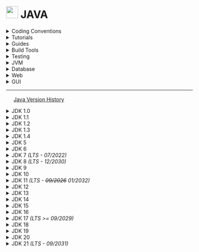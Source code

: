 # <img src="https://github.com/veganaize/JAVA/assets/7102064/c59bd652-ce13-4195-b2c5-b51c0d19ba36" width="32" /> JAVA

<details>
<summary>Coding Conventions</summary>

  * [Java Code Style Guidelines](https://www.cs.cornell.edu/courses/JavaAndDS/JavaStyle.html) - cornell
  * [Java Code Conventions](https://www.oracle.com/technetwork/java/codeconventions-150003.pdf) - sun
  * [Java Style Guide](https://google.github.io/styleguide/javaguide.html) - google
  * [Secure Coding Guidelines](https://www.oracle.com/java/technologies/javase/seccodeguide.html) - oracle
  * [Checkstyle](https://checkstyle.org/)
</details>


<details>
<summary>Tutorials</summary>
  
  * [Java Programming](https://en.wikibooks.org/wiki/Java_Programming) - wikibooks
  * [Official Tutorial](https://docs.oracle.com/javase/tutorial/) - oracle ([_history_](https://docs.oracle.com/javase/tutorial/information/history.html))
  * [Java Tutorials](http://tutorials.jenkov.com/) - jakob jenkov
</details>


<details>
<summary>Guides</summary>

  * [Annotations](https://docs.oracle.com/javase/6/docs/technotes/guides/language/annotations.html)
  * [Collections](https://docs.oracle.com/javase/8/docs/technotes/guides/collections/)
  * [Debugger](https://docs.oracle.com/javase/8/docs/technotes/tools/windows/jdb.html) - jdb
  * [Java 2D](https://docs.oracle.com/javase/8/docs/technotes/guides/2d/)
  * jshell - [[_user guide_](https://docs.oracle.com/en/java/javase/21/jshell/java-shell-user-guide.pdf)] [[_man page_](https://docs.oracle.com/en/java/javase/21/docs/specs/man/jshell.html)] [[module summary](https://docs.oracle.com/en/java/javase/21/docs/api/jdk.jshell/module-summary.html)]
  * [javadoc](https://www.oracle.com/java/technologies/javase/javadoc-tool.html) - [[_how to write_](https://www.oracle.com/technical-resources/articles/java/javadoc-tool.html)] [[technotes](https://docs.oracle.com/javase/7/docs/technotes/tools/solaris/javadoc.html)]
  * [javac](https://docs.oracle.com/javase/8/docs/technotes/tools/windows/javac.html) - [[_hacker’s guide_](https://scg.unibe.ch/archive/projects/Erni08b.pdf)]
</details>


<details>
<summary>Build Tools</summary>

  * [javac](https://docs.oracle.com/en/java/javase/21/docs/specs/man/javac.html) - online man page
  * [Eclipse Compiler for Java (ECJ)](http://blog.deepakazad.com/2010/05/ecj-eclipse-java-compiler.html) - coder lounge
    - [Using the batch compiler](https://help.eclipse.org/latest/index.jsp?topic=%2Forg.eclipse.jdt.doc.user%2Ftasks%2Ftask-using_batch_compiler.htm) - eclipse docs
    - [Eclipse JDT Core](https://github.com/eclipse-jdt/eclipse.jdt.core) - github
  * [Apache Ant](https://ant.apache.org/manual/) - online docs
</details>


<details>
<summary>Testing</summary>

  * [Programming With Assertions](https://docs.oracle.com/javase/8/docs/technotes/guides/language/assert.html) - oracle
  * [ArchUnit](https://github.com/TNG/ArchUnit)
  * [JUnit 5](https://junit.org/junit5/)
  * [JUnit 4](https://junit.org/junit4/)
    - [maven repo](https://repo1.maven.org/maven2/junit/junit/)
    - [junit-4.13.2](https://repo1.maven.org/maven2/junit/junit/4.13.2/) - last in 4.x series
  * [TestNG](https://testng.org/)
    - [maven repo](https://repo1.maven.org/maven2/org/testng/testng/)
    - [testng-7.5.1](https://repo1.maven.org/maven2/org/testng/testng/7.5.1/) - last jdk8 compatible
</details>


<details>
<summary>JVM</summary>

  * JVMs
    - [GraalVM](https://openjdk.org/projects/graal/) - openjdk
    - [Java VM Architecture Explained](https://www.freecodecamp.org/news/jvm-tutorial-java-virtual-machine-architecture-explained-for-beginners/) - freecodecamp
    - [Java VM Guide](https://docs.oracle.com/en/java/javase/21/vm/java-virtual-machine-guide.pdf) - oracle
    - [Java SE VM Specifications](https://docs.oracle.com/javase/specs/) - oracle
    - [OpenJ9](https://eclipse.dev/openj9/) - eclipse
   
  * Benchmark Suite
    - [DaCapo](https://www.dacapobench.org/)
    - [SPECjvm2008](https://www.spec.org/jvm2008/)
   
  * Monitor
    - [JConsole](https://docs.oracle.com/javase/8/docs/technotes/guides/management/jconsole.html)
    - [VisualVM](https://docs.oracle.com/javase/8/docs/technotes/guides/visualvm/index.html) [[_intro video_](https://youtu.be/z8n7Bg7-A4I)]
</details>


<details>
<summary>Database</summary>
  
  * [Apache Derby](https://db.apache.org/derby/) - full-featured, open source relational database management system (RDBMS) that is based on Java technology and SQL.

    Derby is written and implemented completely in the Java programming language. Derby provides users with a small-footprint standards-based database engine that can be tightly embedded into any Java based solution.  Derby ensures data integrity and provides sophisticated transaction support. In the default configuration there is no separate database server to be installed or maintained by the end user.

    The on-disk database format used by Derby is portable and platform-independent. You can move Derby databases from machine to machine without needing to modify the data. A Derby application can include a pre-built, populated database if it needs to, and that database will work in any Derby configuration. 
</details>


<details>
<summary>Web</summary>

  * [Jetty](https://eclipse.dev/jetty/) - full-featured, standards based, open source web server and servlet container, providing support for HTTP/2, WebSocket, OSGi, JMX, JNDI, JAAS and other integrations.  It's asynchronous, embeddable, extensible, and has a small footprint.
</details>


<details>
<summary>GUI</summary>

  * [JavaFX](https://openjfx.io/)
    - API [[2.2](https://docs.oracle.com/javafx/2/api/)] [[8](https://docs.oracle.com/javase/8/javafx/api/toc.htm)] [[11](https://openjfx.io/javadoc/11/)] [[17](https://openjfx.io/javadoc/17/)] [[21](https://openjfx.io/javadoc/21/)]
    - Docs [[2.x](https://docs.oracle.com/javafx/2/)] [[8](https://docs.oracle.com/javase/8/javase-clienttechnologies.htm)]
    - [FAQ](https://www.oracle.com/java/technologies/javafx/faq-javafx.html)
    - CSS Reference [[2.2](https://docs.oracle.com/javafx/2/api/javafx/scene/doc-files/cssref.html)] [[8](https://docs.oracle.com/javase/8/javafx/api/javafx/scene/doc-files/cssref.html)] [[11](https://openjfx.io/javadoc/11/javafx.graphics/javafx/scene/doc-files/cssref.html)] [[17](https://openjfx.io/javadoc/17/javafx.graphics/javafx/scene/doc-files/cssref.html)] [[21](https://openjfx.io/javadoc/21/javafx.graphics/javafx/scene/doc-files/cssref.html)]
    - [Sample Applications & Tutorials](https://docs.oracle.com/javase/8/javafx/sample-apps/index.html)
  * [Swing](https://en.wikipedia.org/wiki/Swing_(Java))
    - [API Docs](https://docs.oracle.com/javase/8/docs/api/javax/swing/package-summary.html)
    - [Event dispatch thread](https://en.wikipedia.org/wiki/Event_dispatching_thread)
    - [Swing Architecture Overview](https://www.oracle.com/java/technologies/a-swing-architecture.html)
    - [Tutorial](https://docs.oracle.com/javase/tutorial/uiswing/)
</details>


---


<img src="https://user-images.githubusercontent.com/7102064/159777738-8d923779-60d7-44e8-a6ec-4cefb6c9b0d0.png" width="16px"
/> <a href="https://en.wikipedia.org/wiki/Java_version_history">Java Version History</a>

<details>
<summary>JDK 1.0</summary>

  - [_Api Documentation_](http://web.archive.org/web/19980215011741/http://java.sun.com/products/jdk/1.0.2/api/)
  - [_The Java Language Specification 1.0_](http://titanium.cs.berkeley.edu/doc/java-langspec-1.0.pdf) _- 1996_
</details>


<details>
<summary>JDK 1.1</summary>

  - [_API Documentation_](http://web.archive.org/web/19980214234554/http://java.sun.com/products/jdk/1.1/docs/api/packages.html) [[_.hlp_](https://javadoc.allimant.org/dist/jdk118.zip)]
  - [_The Java Language Specification 1.0_](http://titanium.cs.berkeley.edu/doc/java-langspec-1.0.pdf) _- 1996_
</details>


<details>
<summary>JDK 1.2</summary>

  - [_The Java Language Specification 1.0_](http://titanium.cs.berkeley.edu/doc/java-langspec-1.0.pdf) _- 1996_
</details>


<details>
<summary>JDK 1.3</summary>

  - [_The Java Language Specification 2.0_](http://titanium.cs.berkeley.edu/doc/java-langspec-2.0.pdf) _- 2000_
</details>


<details>
<summary>JDK 1.4</summary>

  - [_The Java Language Specification 2.0_](http://titanium.cs.berkeley.edu/doc/java-langspec-2.0.pdf) _- 2000_
</details>


<details>
<summary>JDK 5</summary>

  - [_Java 1.5 grammar (ANTLR v3)_](http://web.archive.org/web/20120904064302id_/https://www.antlr.org/grammar/1152141644268/Java.g)
  - [_Java Language Specification 3_](https://docs.oracle.com/javase/specs/jls/se6/jls3.pdf) _- 2005_
</details>


<details>
<summary>JDK 6 </summary>

  - [_API Documentation_](https://docs.oracle.com/javase/6/docs/api/) ([_.chm_](https://javadoc.allimant.org/dist/j2se6.zip))
  - [_Java Language Specification 3_](https://docs.oracle.com/javase/specs/jls/se6/jls3.pdf) _- 2005_
  - _Features_
    - [swing enhancements](https://docs.oracle.com/javase/7/docs/technotes/guides/swing/enhancements-6.html)
    - [writer for .gif format](https://docs.oracle.com/javase/8/docs/technotes/guides/imageio/enhancements60.html#gif)
    - [jar and zip enhancements](https://docs.oracle.com/javase/6/docs/technotes/guides/jar/changes6.html)
    - [javafx 2.2 compatible](https://www.oracle.com/java/technologies/javafx2-archive-downloads.html)
    - [threeten-backport (date-time) compatible](https://www.threeten.org/threetenbp/)
</details>

<details>
<summary>JDK 7 <i>(LTS - 07/2022)</i></summary>
  
  - [_API Documentation_](https://docs.oracle.com/javase/7/docs/api/)  (_.chm: [tutorial](https://javadoc.allimant.org/dist/java-tutorial-2011-07-20.zip); [api docs](https://javadoc.allimant.org/dist/j2se7.zip)_)
  - [_Developer Guides_](https://docs.oracle.com/javase/7/docs/)
  - [_Features_](https://openjdk.org/projects/jdk7/features/)
    - [swing enhancements](https://docs.oracle.com/javase/7/docs/technotes/guides/swing/enhancements-7.html)
    - [javafx 2.2](https://blogs.oracle.com/java/post/javafx-22-documentation) (jdk7u6)
    - [binary literals](https://docs.oracle.com/javase/7/docs/technotes/guides/language/binary-literals.html)
    - [numeric literal underscores](https://docs.oracle.com/javase/7/docs/technotes/guides/language/underscores-literals.html)
    - [strings in switch](https://docs.oracle.com/javase/7/docs/technotes/guides/language/strings-switch.html)
    - [diamond operator](https://docs.oracle.com/javase/7/docs/technotes/guides/language/type-inference-generic-instance-creation.html)
    - [try with resources](https://docs.oracle.com/javase/7/docs/technotes/guides/language/try-with-resources.html)
    - [catch multiple exceptions](https://docs.oracle.com/javase/7/docs/technotes/guides/language/catch-multiple.html)
    - [file nio 2](https://www.oracle.com/technical-resources/articles/javase/nio.html)
      - [wikipedia](https://en.wikipedia.org/wiki/Non-blocking_I/O_(Java)#JDK_7_and_NIO.2)
      - [tutorial](https://docs.oracle.com/javase/tutorial/essential/io/fileio.html)
      - [zip filesystem](https://docs.oracle.com/javase/7/docs/technotes/guides/io/fsp/zipfilesystemprovider.html)
    - [ecc cryptography](https://openjdk.org/projects/jdk7/features/#f73)
    - [tls 1.2](https://openjdk.org/projects/jdk7/features/#fa534339)
    - [unicode 6.0](https://openjdk.org/projects/jdk7/features/#f497)
    - [nimbus theme](https://docs.oracle.com/javase/tutorial/uiswing/lookandfeel/nimbus.html) (6u10)
    - [threeten-backport (date-time) compatible](https://www.threeten.org/threetenbp/)
  - [_Language Spec_](https://docs.oracle.com/javase/specs/jls/se7/html/index.html) _- 2013_
</details>


<details>
<summary>JDK 8 <i>(LTS - 12/2030)</i></summary>
  
  - [_Documentation Home_](https://docs.oracle.com/javase/8/)
  - [_API Documenation_](https://docs.oracle.com/javase/8/docs/api/) ([_.chm_](https://javadoc.allimant.org/dist/j2se8.zip))
  - [_Features_](https://openjdk.org/projects/jdk8/features) _/_ [_What's New_](https://www.oracle.com/java/technologies/javase/8-whats-new.html)
    - [date-time api](https://www.threeten.org/) ([threeten supplemental guide](https://www.threeten.org/articles/index.html)) ([java mag article](https://www.oracle.com/technical-resources/articles/java/jf14-date-time.html)) ([jsr 310 guide](https://jcp.org/aboutJava/communityprocess/pfd/jsr310/JSR-310-guide.html))
    - [javafx 8](https://pixelduke.wordpress.com/2013/08/22/whats-new-in-java-8-part-i-javafx/)
    - [jdbc 4.2](https://openjdk.org/jeps/170)
    - [lambda expressions](https://openjdk.org/projects/lambda/) ([java tutorial](https://docs.oracle.com/javase/tutorial/java/javaOO/lambdaexpressions.html)) ([quick start](https://www.oracle.com/webfolder/technetwork/tutorials/obe/java/Lambda-QuickStart/index.html)) ([part 1](https://www.oracle.com/technical-resources/articles/java/architect-lambdas-part1.html)) ([part2](https://www.oracle.com/technical-resources/articles/java/architect-lambdas-part2.html)) ([oreilly 1](https://www.oreilly.com/content/whats-new-in-java-8-lambdas/)) ([oreilly 2](https://www.oreilly.com/content/java-8-functional-interfaces/)) ([lambda state](https://cr.openjdk.org/~briangoetz/lambda/lambda-state-final.html))
    - [method references](https://openjdk.org/jeps/126) ([java tutorial](https://docs.oracle.com/javase/tutorial/java/javaOO/methodreferences.html))
    - [swing enhancements](https://docs.oracle.com/javase/8/docs/technotes/guides/swing/enhancements-8.html)
    - [unicode 6.2](https://openjdk.org/jeps/133)
  - [_Language Spec_](https://docs.oracle.com/javase/specs/jls/se8/html/index.html) _- 2015_
  - [_Developer Guides_](https://docs.oracle.com/javase/8/docs/)
  - [_JDK Tools and Utilities_](https://docs.oracle.com/javase/8/docs/technotes/tools/)
  - [_Tutorial_](https://docs.oracle.com/javase/tutorial/)
  - [_Download_](https://www.oracle.com/java/technologies/javase/javase8-archive-downloads.html)
</details>


<details>
<summary>JDK 9</summary>
  
  - [_Features_](https://openjdk.org/projects/jdk9/)
    - [ahead-of-time compilation (using graal backend)](https://openjdk.org/jeps/295)
    - [compile for old platform versions](https://openjdk.org/jeps/247)
    - [convenience factory methods for collections](https://openjdk.org/jeps/269)
    - [disable sha-1 certificates](https://openjdk.org/jeps/288)
    - [gtk 3 on linux](https://openjdk.org/jeps/283)
    - [hidpi graphics on windows and linux](https://openjdk.org/jeps/263)
    - [jlink](https://openjdk.org/jeps/282)
    - [jshell](https://openjdk.org/jeps/222) ([_tutorial_](https://cr.openjdk.org/~rfield/tutorial/JShellTutorial.html))
    - [milling project coin](https://openjdk.org/jeps/213)
    - [module system](https://openjdk.org/jeps/261)
    - [modular java application packaging](https://openjdk.org/jeps/275)
    - [modular jdk](https://openjdk.org/jeps/200)
    - [multi-release jar files](https://openjdk.org/jeps/238)
    - [platform specific desktop features](https://openjdk.org/jeps/272)
    - [sha-3 hash algorithms](https://openjdk.org/jeps/287)
    - [tiff image i/o](https://openjdk.org/jeps/262)
    - [unicode 8.0](https://openjdk.org/jeps/267)
</details>
<details>
<summary>JDK 10</summary>
  
  - [_Features_](https://openjdk.org/projects/jdk/10/)
    - [local-variable type inference](https://openjdk.org/jeps/286)
    - [jit compiler (java-based; graal; experimental)](https://openjdk.org/jeps/317)
    - [root certificates](https://openjdk.org/jeps/319)
</details>


<details>
<summary>JDK 11 <i>(LTS - <del>09/2026</del> 01/2032)</i></summary>
  
  - [_API Documentation_](https://docs.oracle.com/en/java/javase/11/docs/api/)
  - [_Features_](https://openjdk.org/projects/jdk/11/)
    - [flight recorder](https://openjdk.org/jeps/328)
    - [http client](https://openjdk.org/jeps/321)
    - [launch single-file source-code programs](https://openjdk.org/jeps/330)
    - [local-variable syntax for lambda parameters](https://openjdk.org/jeps/323)
    - [transport layer security (tls) 1.3](https://openjdk.org/jeps/332)
    - [unicode 10](https://openjdk.org/jeps/327)
    - [removed javafx modules](https://www.oracle.com/docs/tech/java/javaclientroadmapupdate2018mar.pdf)
    - [removed java web start (oracle)](https://www.oracle.com/technetwork/java/javase/javaclientroadmapupdate2018mar-4414431.pdf)
  - [_Language Spec_](https://docs.oracle.com/javase/specs/jls/se11/html/index.html) _- 2018_
</details>


<details>
<summary>JDK 12</summary>
</details>


<details>
<summary>JDK 13</summary>
</details>


<details>
<summary>JDK 14</summary>

  - [_Features_](https://openjdk.org/projects/jdk/14/)
    - [switch expressions](https://openjdk.org/jeps/361)
    - [removed pack200](https://openjdk.org/jeps/367)
</details>


<details>
<summary>JDK 15</summary>
</details>


<details>
<summary>JDK 16</summary>

  - [_Features_](https://openjdk.org/projects/jdk/16/)
    - [packaging tool (self-contained installers for windows/mac/linux)](https://openjdk.org/jeps/392)
    - [unix-domain socket channels](https://openjdk.org/jeps/380)
    - [records](https://openjdk.org/jeps/395) ([record classes](https://docs.oracle.com/en/java/javase/16/language/records.html)) ([serializable records](https://docs.oracle.com/en/java/javase/16/serializable-records/index.html))
</details>


<details>
<summary>JDK 17 <i>(LTS >= 09/2029)</i></summary>
  
  - [_API Documentation_](https://docs.oracle.com/en/java/javase/17/docs/api/)
  - [_Features_](https://openjdk.org/projects/jdk/17/) _([release notes](https://www.oracle.com/java/technologies/javase/17-relnote-issues.html))_
    - [removed graal aot and jit compiler (retain JVMCI support for external compilers)](https://openjdk.org/jeps/410)
    - [sealed classes](https://openjdk.org/jeps/409)
  - [_Language Spec_](https://docs.oracle.com/javase/specs/jls/se17/html/index.html) _- 2021_
  - [_Download_](https://github.com/adoptium/temurin17-binaries/releases)
</details>


<details>
<summary>JDK 18</summary>

  - [_Features_](https://openjdk.org/projects/jdk/18/)
    - [utf-8 by default](https://openjdk.org/jeps/400)
    - [simple web server](https://openjdk.org/jeps/408) ([oracle blog](https://blogs.oracle.com/javamagazine/post/java-18-simple-web-server?source=:em:nw:mt::::RC_WWMK200429P00043C0056:NSL400230298))
    - [code snippets in api docs](https://openjdk.org/jeps/413)
    - [inet address resolution](https://openjdk.org/jeps/418)
</details>


<details>
<summary>JDK 19</summary>
  
  - [_Features_](https://openjdk.org/projects/jdk/19/)
    - [linux risc-v port](https://openjdk.org/jeps/422)
</details>


<details>
<summary>JDK 20</summary>
</details>


<details>
<summary>JDK 21 <i>(LTS - 09/2031)</i></summary>

  - [_Features_](https://openjdk.org/projects/jdk/21/) _([release notes](https://www.oracle.com/java/technologies/javase/21-relnote-issues.html))_
    - [unnamed classes / instance main methods](https://openjdk.org/jeps/445) (preview)
    - [virtual threads](https://openjdk.org/jeps/444)
    - [sequenced collections](https://openjdk.org/jeps/431)
- [_Language Spec_](https://docs.oracle.com/javase/specs/jls/se21/html/index.html) _- 2023_
- [_JDK Tools_](https://docs.oracle.com/en/java/javase/21/docs/specs/man/index.html)
- [_Download_](https://jdk.java.net/21/)
</details>
